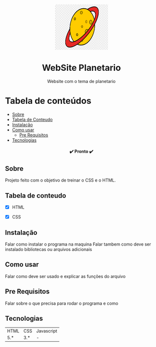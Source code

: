 <p align="center">
  <a href="https://unform.dev">
    <img src="image/Logo.png" height="150" width="175" alt="Unform" />
  </a>
</p>
<h1 align="center">WebSite Planetario</h1> 

<p align="center">Website com o tema de planetario</p>

Tabela de conteúdos
=================
<!--ts-->
   * [Sobre](#Sobre)
   * [Tabela de Conteudo](#tabela-de-conteudo)
   * [Instalação](#Instalação)
   * [Como usar](#como-usar)
      * [Pre Requisitos](#pre-requisitos)
   * [Tecnologias](#tecnologias)
<!--te-->

<h4 align="center"> 
      	✔️  Pronto  ✔️
</h4>

## Sobre

Projeto feito com o objetivo de treinar o CSS e o HTML.

## Tabela de conteudo

- [x] HTML
- [x] CSS


## Instalação

Falar como instalar o programa na maquina
Falar tambem como deve ser instalado bibliotecas ou arquivos adicionais

## Como usar

Falar como deve ser usado e explicar as funções do arquivo

## Pre Requisitos

Falar sobre o que precisa para rodar o programa e como

## Tecnologias

<table>
    <tr>
    <td>HTML</td>
    <td>CSS</td>
    <td>Javascript</td>
    </tr>
    <tr>
    <td>5.*</td>
    <td>3.*</td>
    <td>-</td>
    </tr>
</table>